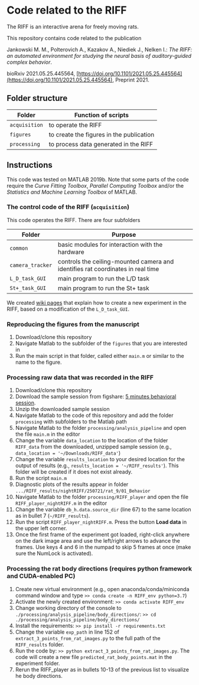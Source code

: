 # Code related to the RIFF

The RIFF is an interactive arena for freely moving rats.

This repository contains code related to the publication

Jankowski M. M., Polterovich A., Kazakov A., Niediek J., Nelken I.: *The RIFF: an automated environment for studying the neural basis of auditory-guided complex behavior*.

bioRxiv 2021.05.25.445564, [https://doi.org/10.1101/2021.05.25.445564](https://doi.org/10.1101/2021.05.25.445564), Preprint 2021.
 

## Folder structure

| Folder | Function of scripts |
|--------|---------|
| `acquisition`| to operate the RIFF |
|`figures`| to create the figures in the publication|
|`processing` |  to process data generated in the RIFF |

## Instructions 
This code was tested on MATLAB 2019b. Note that some parts of the code require the *Curve Fitting Toolbox*, *Parallel Computing Toolbox* and/or the *Statistics and Machine Learning Toolbox* of MATLAB.

### The control code of the RIFF (`acquisition`)
This code operates the RIFF. There are four subfolders

|Folder  |Purpose|
|--------|-------|
|`common`| basic modules for interaction with the hardware |
|`camera_tracker`| controls the ceiling-mounted camera and identifies rat coordinates in real time|
|`L_D_task_GUI` | main program to run the L/D task |
|`St+_task_GUI` | main program to run the St+ task |

We created [wiki pages](../../wiki) that explain how to create a new experiment in the RIFF, based on a modification of the `L_D_task_GUI`.

### Reproducing the figures from the manuscript
1. Download/clone this repository
2. Navigate Matlab to the subfolder of the `figures` that you are interested in
3. Run the main script in that folder, called either `main.m` or similar to the name to the figure.

### Processing raw data that was recorded in the RIFF
1. Download/clone this repository
2. Download the sample session from figshare: [5 minutes behavioral session](https://doi.org/10.6084/m9.figshare.15082971).
3. Unzip the downloaded sample session
4. Navigate Matlab to the code of this repository and add the folder  `processing` with subfolders to the Matlab path
5. Navigate Matlab to the folder `processing/analysis_pipeline` and open the file `main.m` in the editor
6. Change the variable `data_location` to the location of the folder `RIFF_data` from the downloaded, unzipped sample session (e.g., `data_location = '~/Downloads/RIFF_data'`)
7. Change the variable `results_location` to your desired location for the output of results (e.g., `results_location = '~/RIFF_results'`). This folder will be created if it does not exist already.
8. Run the script `main.m`
9. Diagnostic plots of the results appear in folder `.../RIFF_results/nightRIFF/250721/rat_9/01_Behavior`
10. Navigate Matlab to the folder `processing/RIFF_player` and open the file `RIFF_player_nightRIFF.m` in the editor
11. Change the variable `db_h.data.source_dir` (line 67) to the same location as in bullet 7 (`~/RIFF_results`).
12. Run the script `RIFF_player_nightRIFF.m`. Press the button **Load data** in the upper left corner.
13. Once the first frame of the experiment got loaded, right-click anywhere on the dark image area and use the left/right arrows to advance the frames. Use keys 4 and 6 in the numpad to skip 5 frames at once (make sure the NumLock is activated).

### Processing the rat body directions (requires python framework and CUDA-enabled PC)
1. Create new virtual environment (e.g., open anaconda/conda/miniconda command window and type `>> conda create -n RIFF_env python=3.7`)
2. Activate the newly created environment: `>> conda activate RIFF_env`
3. Change working directory of the console to `./processing/analysis_pipeline/body_directions/`: `>> cd ./processing/analysis_pipeline/body_directions/`
4. Install the requirements: `>> pip install -r requirements.txt`
5. Change the variable `exp_path` in line 152 of `extract_3_points_from_rat_images.py` to the full path of the `RIFF_results` folder.
6. Run the code by: `>> python extract_3_points_from_rat_images.py`. The code will create a new file `predicted_rat_body_points.mat` in the experiment folder.
7. Rerun the RIFF_player as in bullets 10-13 of the previous list to visualize he body directions.
